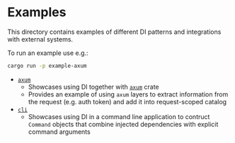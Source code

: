 # Examples
This directory contains examples of different DI patterns and integrations with external systems.

To run an example use e.g.:
```sh
cargo run -p example-axum
```

- [`axum`](./axum/)
  - Showcases using DI together with [`axum`](https://docs.rs/axum) crate
  - Provides an example of using `axum` layers to extract information from the request (e.g. auth token) and add it into request-scoped catalog
- [`cli`](./cli/)
  - Showcases using DI in a command line application to contruct `Command` objects that combine injected dependencies with explicit command arguments
